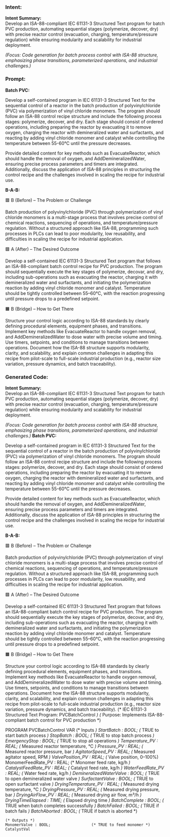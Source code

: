 ### Intent:
**Intent Summary:**  
Develop an ISA-88-compliant IEC 61131-3 Structured Text program for batch PVC production, automating sequential stages (polymerize, decover, dry) with precise reactor control (evacuation, charging, temperature/pressure regulation) while ensuring modularity and scalability for industrial deployment.  

*(Focus: Code generation for batch process control with ISA-88 structure, emphasizing phase transitions, parameterized operations, and industrial challenges.)*

### Prompt:
**Batch PVC:**

Develop a self-contained program in IEC 61131-3 Structured Text for the sequential control of a reactor in the batch production of polyvinylchloride (PVC) via polymerization of vinyl chloride monomers. The program should follow an ISA-88 control recipe structure and include the following process stages: polymerize, decover, and dry. Each stage should consist of ordered operations, including preparing the reactor by evacuating it to remove oxygen, charging the reactor with demineralized water and surfactants, and reacting by adding vinyl chloride monomer and catalyst while controlling the temperature between 55-60°C until the pressure decreases.

Provide detailed content for key methods such as EvacuateReactor, which should handle the removal of oxygen, and AddDemineralizedWater, ensuring precise process parameters and timers are integrated. Additionally, discuss the application of ISA-88 principles in structuring the control recipe and the challenges involved in scaling the recipe for industrial use.

**B-A-B:**

🟥 B (Before) – The Problem or Challenge

Batch production of polyvinylchloride (PVC) through polymerization of vinyl chloride monomers is a multi-stage process that involves precise control of chemical reactions, sequencing of operations, and temperature/pressure regulation. Without a structured approach like ISA-88, programming such processes in PLCs can lead to poor modularity, low reusability, and difficulties in scaling the recipe for industrial application.

🟩 A (After) – The Desired Outcome

Develop a self-contained IEC 61131-3 Structured Text program that follows an ISA-88-compliant batch control recipe for PVC production. The program should sequentially execute the key stages of polymerize, decovar, and dry, including sub-operations such as evacuating the reactor, charging it with demineralized water and surfactants, and initiating the polymerization reaction by adding vinyl chloride monomer and catalyst. Temperature should be tightly controlled between 55–60°C, with the reaction progressing until pressure drops to a predefined setpoint.

🟧 B (Bridge) – How to Get There

Structure your control logic according to ISA-88 standards by clearly defining procedural elements, equipment phases, and transitions. Implement key methods like EvacuateReactor to handle oxygen removal, and AddDemineralizedWater to dose water with precise volume and timing. Use timers, setpoints, and conditions to manage transitions between operations. Document how the ISA-88 structure supports modularity, clarity, and scalability, and explain common challenges in adapting this recipe from pilot-scale to full-scale industrial production (e.g., reactor size variation, pressure dynamics, and batch traceability).

### Generated Code:
**Intent Summary:**  
Develop an ISA-88-compliant IEC 61131-3 Structured Text program for batch PVC production, automating sequential stages (polymerize, decover, dry) with precise reactor control (evacuation, charging, temperature/pressure regulation) while ensuring modularity and scalability for industrial deployment.  

*(Focus: Code generation for batch process control with ISA-88 structure, emphasizing phase transitions, parameterized operations, and industrial challenges.)*
**Batch PVC:**

Develop a self-contained program in IEC 61131-3 Structured Text for the sequential control of a reactor in the batch production of polyvinylchloride (PVC) via polymerization of vinyl chloride monomers. The program should follow an ISA-88 control recipe structure and include the following process stages: polymerize, decover, and dry. Each stage should consist of ordered operations, including preparing the reactor by evacuating it to remove oxygen, charging the reactor with demineralized water and surfactants, and reacting by adding vinyl chloride monomer and catalyst while controlling the temperature between 55-60°C until the pressure decreases.

Provide detailed content for key methods such as EvacuateReactor, which should handle the removal of oxygen, and AddDemineralizedWater, ensuring precise process parameters and timers are integrated. Additionally, discuss the application of ISA-88 principles in structuring the control recipe and the challenges involved in scaling the recipe for industrial use.

**B-A-B:**

🟥 B (Before) – The Problem or Challenge

Batch production of polyvinylchloride (PVC) through polymerization of vinyl chloride monomers is a multi-stage process that involves precise control of chemical reactions, sequencing of operations, and temperature/pressure regulation. Without a structured approach like ISA-88, programming such processes in PLCs can lead to poor modularity, low reusability, and difficulties in scaling the recipe for industrial application.

🟩 A (After) – The Desired Outcome

Develop a self-contained IEC 61131-3 Structured Text program that follows an ISA-88-compliant batch control recipe for PVC production. The program should sequentially execute the key stages of polymerize, decovar, and dry, including sub-operations such as evacuating the reactor, charging it with demineralized water and surfactants, and initiating the polymerization reaction by adding vinyl chloride monomer and catalyst. Temperature should be tightly controlled between 55–60°C, with the reaction progressing until pressure drops to a predefined setpoint.

🟧 B (Bridge) – How to Get There

Structure your control logic according to ISA-88 standards by clearly defining procedural elements, equipment phases, and transitions. Implement key methods like EvacuateReactor to handle oxygen removal, and AddDemineralizedWater to dose water with precise volume and timing. Use timers, setpoints, and conditions to manage transitions between operations. Document how the ISA-88 structure supports modularity, clarity, and scalability, and explain common challenges in adapting this recipe from pilot-scale to full-scale industrial production (e.g., reactor size variation, pressure dynamics, and batch traceability).
(* IEC 61131-3 Structured Text Program: PVCBatchControl *)
(* Purpose: Implements ISA-88-compliant batch control for PVC production *)

PROGRAM PVCBatchControl
VAR
    (* Inputs *)
    StartBatch : BOOL;                    (* TRUE to start batch process *)
    StopBatch : BOOL;                     (* TRUE to stop batch process *)
    EmergencyStop : BOOL;                 (* TRUE to stop all operations *)
    Temperature_PV : REAL;                (* Measured reactor temperature, °C *)
    Pressure_PV : REAL;                   (* Measured reactor pressure, bar *)
    AgitatorSpeed_PV : REAL;              (* Measured agitator speed, RPM *)
    ValvePosition_PV : REAL;              (* Valve position, 0–100%)
    MonomerFeedRate_PV : REAL;            (* Monomer feed rate, kg/h *)
    CatalystFeedRate_PV : REAL;           (* Catalyst feed rate, kg/h *)
    WaterFeedRate_PV : REAL;              (* Water feed rate, kg/h *)
    DemineralizedWaterValve : BOOL;       (* TRUE to open demineralized water valve *)
    SurfactantValve : BOOL;               (* TRUE to open surfactant valve *)
    DryingTemperature_PV : REAL;          (* Measured drying temperature, °C *)
    DryingPressure_PV : REAL;             (* Measured drying pressure, bar *)
    DryingAirFlow_PV : REAL;              (* Measured drying air flow, m³/h *)
    DryingTimeElapsed : TIME;             (* Elapsed drying time *)
    BatchComplete : BOOL;                 (* TRUE when batch completes successfully *)
    BatchFailed : BOOL;                   (* TRUE if batch fails *)
    BatchAborted : BOOL;                  (* TRUE if batch is aborted *)
    
    (* Outputs *)
    MonomerValve : BOOL;                  (* TRUE to feed monomer *)
    CatalystVal

